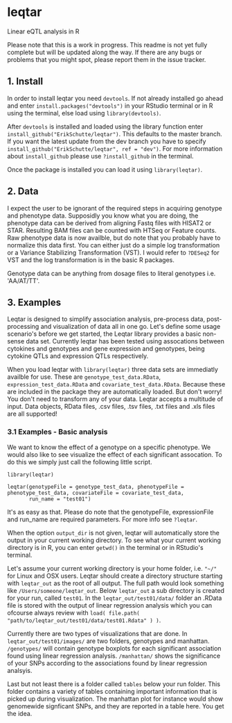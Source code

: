 # leqtar
Linear eQTL analysis in R

Please note that this is a work in progress. This readme is not yet fully complete but will be updated along the way. If there are any
bugs or problems that you might spot, please report them in the issue tracker.

## 1. Install

In order to install leqtar you need `devtools`. If not already installed go ahead and enter `install.packages("devtools")`
in your RStudio terminal or in R using the terminal, else load using `library(devtools)`.

After `devtools` is installed and loaded using the library function enter `install_github("ErikSchutte/leqtar")`. This defaults to the master branch. If you want the latest update from the dev branch you have to specify `install_github("ErikSchutte/leqtar", ref = "dev")`.
For more information about `install_github` please use `?install_github` in the terminal.

Once the package is installed you can load it using `library(leqtar)`.

## 2. Data

I expect the user to be ignorant of the required steps in acquiring genotype and phenotype data. Supposidly you know what you are doing,
the phenotype data can be derived from aligning Fastq files with HISAT2 or STAR. Resulting BAM files can be counted with HTSeq or Feature counts.
Raw phenotype data is now availble, but do note that you probably have to normalize this data first. You can either just do a simple log transformation or a Variance Stabilizing Transformation (VST).
I would refer to `?DESeq2` for VST and the log transformation is in the basic R packages.

Genotype data can be anything from dosage files to literal genotypes i.e. 'AA/AT/TT'.

## 3. Examples

Leqtar is designed to simplify association analysis, pre-process data, post-processing and visualization of data all in one go.
Let's define some usage scenario's before we get started, the Leqtar library provides a basic non-sense data set. Currently leqtar
has been tested using assocations between cytokines and genotypes and gene expression and genotypes, being cytokine QTLs and expression QTLs respectively.

When you load leqtar with `library(leqtar)` three data sets are immediatly availble for use.
These are `genotype_test_data.RData`, `expression_test_data.RData` and `covariate_test_data.RData`.
Because these are included in the package they are automatically loaded. But don't worry! You don't need to transform any of your data.
Leqtar accepts a multitude of input. Data objects, RData files, .csv files, .tsv files, .txt files and .xls files are all supported!

### 3.1 Examples - Basic analysis

We want to know the effect of a genotype on a specific phenotype. We would also like to see visualize the effect of each significant assocation.
To do this we simply just call the following little script.

```
library(leqtar)

leqtar(genotypeFile = genotype_test_data, phenotypeFile = phenotype_test_data, covariateFile = covariate_test_data,
       run_name = "test01")
```

It's as easy as that. Please do note that the genotypeFile, expressionFile and run_name are required parameters. For more info see `?leqtar`.

When the option `output_dir` is not given, leqtar will automatically store the output in your current working directory. To see what your current working directory is in R,
you can enter `getwd()` in the terminal or in RStudio's terminal.

Let's assume your current working directory is your home folder, i.e. `"~/"` for Linux and OSX users.
Leqtar should create a directory structure starting with `leqtar_out` as the root of all output. 
The full path would look something like `/Users/someone/leqtar_out`. Below `leqtar_out` a sub directory is created for your run, called `test01`.
In the `leqtar_out/test01/data/` folder an .RData file is stored with the output of linear regression analysis which you can ofcourse always review with
`load( file.path( "path/to/leqtar_out/test01/data/test01.Rdata" ) )`.

Currently there are two types of visualizations that are done. In `leqtar_out/test01/images/` are two folders, genotypes and manhattan.
`/genotypes/` will contain genotype boxplots for each significant association found using linear regression analysis. `/manhattan/` shows the significance of
your SNPs according to the associations found by linear regression analsyis.

Last but not least there is a folder called `tables` below your run folder. This folder contains a variety of tables containing important information
that is picked up during visualization. The manhattan plot for instance would show genomewide signficant SNPs, and they are reported in a table here. You get the idea.






